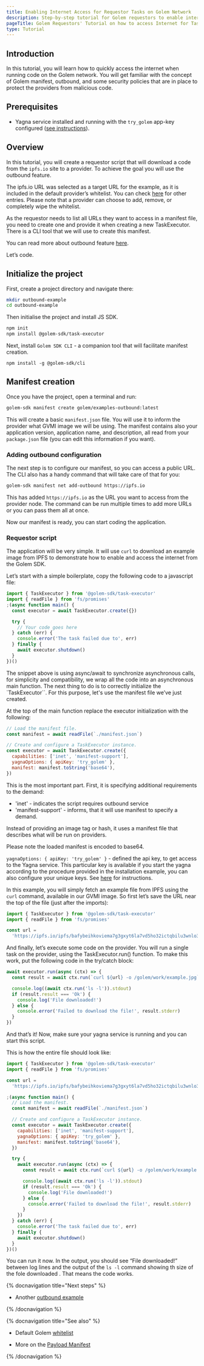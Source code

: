```yaml
---
title: Enabling Internet Access for Requestor Tasks on Golem Network
description: Step-by-step tutorial for Golem requestors to enable internet access in tasks, detailing manifest creation and provider security.
pageTitle: Golem Requestors' Tutorial on how to access Internet for Tasks
type: Tutorial
---
```


## Introduction

In this tutorial, you will learn how to quickly access the internet when running code on the Golem network. You will get familiar with the concept of Golem manifest, outbound, and some security policies that are in place to protect the providers from malicious code.

## Prerequisites

- Yagna service installed and running with the `try_golem` app-key configured ([see instructions](/docs/creators/tools/yagna/yagna-installation-for-requestors)).

## Overview

In this tutorial, you will create a requestor script that will download a code from the `ipfs.io` site to a provider. To achieve the goal you will use the outbound feature.

The ipfs.io URL was selected as a target URL for the example, as it is included in the default provider’s whitelist. You can check [here](https://github.com/golemfactory/ya-installer-resources/tree/main/whitelist) for other entries. Please note that a provider can choose to add, remove, or completely wipe the whitelist.

As the requestor needs to list all URLs they want to access in a manifest file, you need to create one and provide it when creating a new TaskExecutor. There is a CLI tool that we will use to create this manifest.

You can read more about outbound feature [here](/docs/creators/javascript/guides/accessing-internet).

Let’s code.

## Initialize the project

First, create a project directory and navigate there:

```bash
mkdir outbound-example
cd outbound-example
```

Then initialise the project and install JS SDK.

```bash
npm init
npm install @golem-sdk/task-executor
```

Next, install `Golem SDK CLI` - a companion tool that will facilitate manifest creation.

```shell
npm install -g @golem-sdk/cli
```

## Manifest creation

Once you have the project, open a terminal and run:

```bash
golem-sdk manifest create golem/examples-outbound:latest
```

This will create a basic `manifest.json` file. You will use it to inform the provider what GVMI image we will be using. The manifest contains also your application version, application name, and description, all read from your `package.json` file (you can edit this information if you want).

### Adding outbound configuration

The next step is to configure our manifest, so you can access a public URL. The CLI also has a handy command that will take care of that for you:

```bash
golem-sdk manifest net add-outbound https://ipfs.io
```

This has added `https://ipfs.io` as the URL you want to access from the provider node. The command can be run multiple times to add more URLs or you can pass them all at once.

Now our manifest is ready, you can start coding the application.

### Requestor script

The application will be very simple. It will use `curl` to download an example image from IPFS to demonstrate how to enable and access the internet from the Golem SDK.

Let’s start with a simple boilerplate, copy the following code to a javascript file:

```javascript
import { TaskExecutor } from '@golem-sdk/task-executor'
import { readFile } from 'fs/promises'
;(async function main() {
  const executor = await TaskExecutor.create({})

  try {
    // Your code goes here
  } catch (err) {
    console.error('The task failed due to', err)
  } finally {
    await executor.shutdown()
  }
})()
```

The snippet above is using async/await to synchronize asynchronous calls, for simplicity and compatibility, we wrap all the code into an asynchronous main function.
The next thing to do is to correctly initialize the `TaskExecutor``. For this purpose, let's use the manifest file we’ve just created.

At the top of the main function replace the executor initialization with the following:

```javascript
// Load the manifest file.
const manifest = await readFile(`./manifest.json`)

// Create and configure a TaskExecutor instance.
const executor = await TaskExecutor.create({
  capabilities: ['inet', 'manifest-support'],
  yagnaOptions: { apiKey: 'try_golem' },
  manifest: manifest.toString('base64'),
})
```

This is the most important part.
First, it is specifying additional requirements to the demand:

- 'inet' - indicates the script requires outbound service
- 'manifest-support' - informs, that it will use manifest to specify a demand.

Instead of providing an image tag or hash, it uses a manifest file that describes what will be run on providers.

Please note the loaded manifest is encoded to base64.

`yagnaOptions: { apiKey: 'try_golem' }` - defined the api key, to get access to the Yagna service. This particular key is available if you start the yagna according to the procedure provided in the installation example, you can also configure your unique keys. See [here](/docs/creators/javascript/examples/using-app-keys) for instructions.

In this example, you will simply fetch an example file from IPFS using the `curl` command, available in our GVMI image. So first let’s save the URL near the top of the file (just after the imports):

```javascript
import { TaskExecutor } from '@golem-sdk/task-executor'
import { readFile } from 'fs/promises'

const url =
  'https://ipfs.io/ipfs/bafybeihkoviema7g3gxyt6la7vd5ho32ictqbilu3wnlo3rs7ewhnp7lly'
```

And finally, let’s execute some code on the provider. You will run a single task on the provider, using the TaskExecutor.run() function. To make this work, put the following code in the try/catch block:

```javascript
await executor.run(async (ctx) => {
  const result = await ctx.run(`curl ${url} -o /golem/work/example.jpg`)

  console.log((await ctx.run('ls -l')).stdout)
  if (result.result === 'Ok') {
    console.log('File downloaded!')
  } else {
    console.error('Failed to download the file!', result.stderr)
  }
})
```

And that’s it! Now, make sure your yagna service is running and you can start this script.

This is how the entire file should look like:

```javascript
import { TaskExecutor } from '@golem-sdk/task-executor'
import { readFile } from 'fs/promises'

const url =
  'https://ipfs.io/ipfs/bafybeihkoviema7g3gxyt6la7vd5ho32ictqbilu3wnlo3rs7ewhnp7lly'

;(async function main() {
  // Load the manifest.
  const manifest = await readFile(`./manifest.json`)

  // Create and configure a TaskExecutor instance.
  const executor = await TaskExecutor.create({
    capabilities: ['inet', 'manifest-support'],
    yagnaOptions: { apiKey: 'try_golem' },
    manifest: manifest.toString('base64'),
  })

  try {
    await executor.run(async (ctx) => {
      const result = await ctx.run(`curl ${url} -o /golem/work/example.jpg`)

      console.log((await ctx.run('ls -l')).stdout)
      if (result.result === 'Ok') {
        console.log('File downloaded!')
      } else {
        console.error('Failed to download the file!', result.stderr)
      }
    })
  } catch (err) {
    console.error('The task failed due to', err)
  } finally {
    await executor.shutdown()
  }
})()
```

You can run it now. In the output, you should see “File downloaded!” between log lines and the output of the `ls -l` command showing th size of the fole downloaded . That means the code works.

{% docnavigation title="Next steps" %}

- Another [outbound example](https://github.com/golemfactory/golem-js/tree/master/examples/external-request)

{% /docnavigation %}

{% docnavigation title="See also" %}

- Default Golem [whitelist](https://github.com/golemfactory/ya-installer-resources/tree/main/whitelist)

- More on the [Payload Manifest](/docs/golem/payload-manifest)

{% /docnavigation %}
